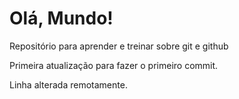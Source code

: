 # Olá, Mundo!
 Repositório para aprender e treinar sobre git e github

Primeira atualização para fazer o primeiro commit.

Linha alterada remotamente.
